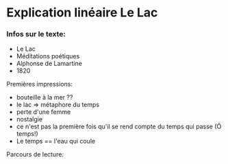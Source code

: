 # Explication linéaire Le Lac

### Infos sur le texte:
* Le Lac 
* Méditations poétiques
* Alphonse de Lamartine
* 1820

Premières impressions:
* bouteille à la mer ??
* le lac => métaphore du temps
* perte d'une femme
* nostalgie
* ce n'est pas la première fois qu'il se rend compte du temps qui passe (Ô temps!)
* Le temps == l'eau qui coule 

Parcours de lecture: 